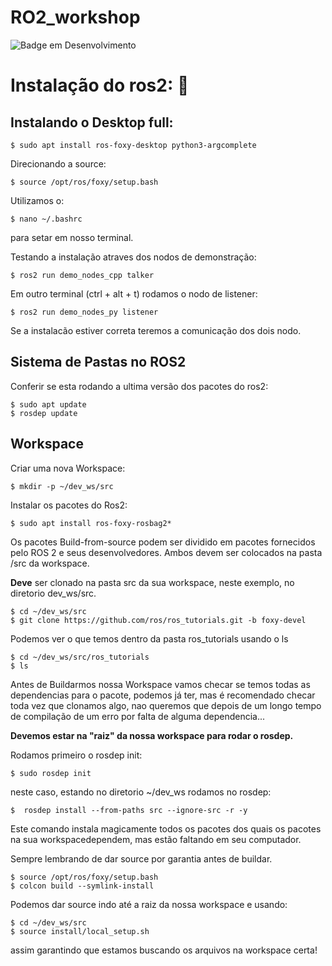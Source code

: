 # RO2_workshop
![Badge em Desenvolvimento](http://img.shields.io/static/v1?label=STATUS&message=EM%20DESENVOLVIMENTO&color=GREEN&style=for-the-badge)

# Instalação do ros2: :robot:

## Instalando o Desktop full:

```
$ sudo apt install ros-foxy-desktop python3-argcomplete
```

Direcionando a source:

```
$ source /opt/ros/foxy/setup.bash
```

Utilizamos o:

```
$ nano ~/.bashrc
```

para setar em nosso terminal.


Testando a instalação atraves dos nodos de demonstração:

```
$ ros2 run demo_nodes_cpp talker
```

Em outro terminal (ctrl + alt + t) rodamos o nodo de listener:

```
$ ros2 run demo_nodes_py listener
```

Se a instalacão estiver correta teremos a comunicação dos dois nodo.

## Sistema de Pastas no ROS2

Conferir se esta rodando a ultima versão dos pacotes do ros2:

```
$ sudo apt update
$ rosdep update
```

## Workspace

Criar uma nova Workspace:

```
$ mkdir -p ~/dev_ws/src
```

Instalar os pacotes do Ros2:

```
$ sudo apt install ros-foxy-rosbag2*
```

Os pacotes Build-from-source podem ser dividido em pacotes fornecidos pelo ROS 2 e seus desenvolvedores. Ambos devem ser colocados na pasta /src da workspace.

**Deve** ser clonado na pasta src da sua workspace, neste exemplo, no diretorio dev_ws/src.

```
$ cd ~/dev_ws/src
$ git clone https://github.com/ros/ros_tutorials.git -b foxy-devel
```

Podemos ver o que temos dentro da pasta ros_tutorials usando o ls 

```
$ cd ~/dev_ws/src/ros_tutorials
$ ls
```

Antes de Buildarmos nossa Workspace vamos checar se temos todas as dependencias para o pacote, podemos já ter, mas é recomendado checar toda vez que clonamos algo, nao queremos que depois de um longo tempo de compilação de um erro por falta de alguma dependencia...  

**Devemos estar na "raiz" da nossa workspace para rodar o rosdep.**

Rodamos primeiro o rosdep init:

```
$ sudo rosdep init
```

neste caso, estando no diretorio ~/dev_ws rodamos no rosdep:

```
$  rosdep install --from-paths src --ignore-src -r -y
```

Este comando instala magicamente todos os pacotes dos quais os pacotes na sua workspacedependem, mas estão faltando em seu computador.

Sempre lembrando de dar source por garantia antes de buildar.

```
$ source /opt/ros/foxy/setup.bash
$ colcon build --symlink-install
```

Podemos dar source indo até a raiz da nossa workspace e usando:

```
$ cd ~/dev_ws/src
$ source install/local_setup.sh
```
assim garantindo que estamos buscando os arquivos na workspace certa!
